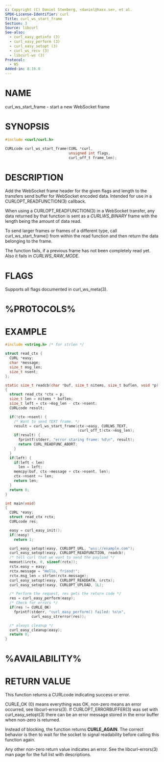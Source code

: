 ```yaml
---
c: Copyright (C) Daniel Stenberg, <daniel@haxx.se>, et al.
SPDX-License-Identifier: curl
Title: curl_ws_start_frame
Section: 3
Source: libcurl
See-also:
  - curl_easy_getinfo (3)
  - curl_easy_perform (3)
  - curl_easy_setopt (3)
  - curl_ws_recv (3)
  - libcurl-ws (3)
Protocol:
  - WS
Added-in: 8.16.0
---
```


# NAME

curl_ws_start_frame - start a new WebSocket frame

# SYNOPSIS

~~~c
#include <curl/curl.h>

CURLcode curl_ws_start_frame(CURL *curl,
                             unsigned int flags,
                             curl_off_t frame_len);
~~~

# DESCRIPTION

Add the WebSocket frame header for the given flags and length to
the transfers send buffer for WebSocket encoded data. Intended for
use in a CURLOPT_READFUNCTION(3) callback.

When using a CURLOPT_READFUNCTION(3) in a WebSocket transfer, any
data returned by that function is sent as a *CURLWS_BINARY* frame
with the length being the amount of data read.

To send larger frames or frames of a different type, call
curl_ws_start_frame() from within the read function and then return
the data belonging to the frame.

The function fails, if a previous frame has not been completely
read yet. Also it fails in *CURLWS_RAW_MODE*.

# FLAGS

Supports all flags documented in curl_ws_meta(3).

# %PROTOCOLS%

# EXAMPLE

~~~c
#include <string.h> /* for strlen */

struct read_ctx {
  CURL *easy;
  char *message;
  size_t msg_len;
  size_t nsent;
};

static size_t readcb(char *buf, size_t nitems, size_t buflen, void *p)
{
  struct read_ctx *ctx = p;
  size_t len = nitems * buflen;
  size_t left = ctx->msg_len - ctx->nsent;
  CURLcode result;

  if(!ctx->nsent) {
    /* Want to send TEXT frame. */
    result = curl_ws_start_frame(ctx->easy, CURLWS_TEXT,
                                 (curl_off_t)ctx->msg_len);
    if(result) {
      fprintf(stderr, "error staring frame: %d\n", result);
      return CURL_READFUNC_ABORT;
    }
  }
  if(left) {
    if(left < len)
      len = left;
    memcpy(buf, ctx->message + ctx->nsent, len);
    ctx->nsent += len;
    return len;
  }
  return 0;
}

int main(void)
{
  CURL *easy;
  struct read_ctx rctx;
  CURLcode res;

  easy = curl_easy_init();
  if(!easy)
    return 1;

  curl_easy_setopt(easy, CURLOPT_URL, "wss://example.com");
  curl_easy_setopt(easy, CURLOPT_READFUNCTION, readcb);
  /* tell curl that we want to send the payload */
  memset(&rctx, 0, sizeof(rctx));
  rctx.easy = easy;
  rctx.message = "Hello, friend!";
  rctx.msg_len = strlen(rctx.message);
  curl_easy_setopt(easy, CURLOPT_READDATA, &rctx);
  curl_easy_setopt(easy, CURLOPT_UPLOAD, 1L);

  /* Perform the request, res gets the return code */
  res = curl_easy_perform(easy);
  /* Check for errors */
  if(res != CURLE_OK)
    fprintf(stderr, "curl_easy_perform() failed: %s\n",
            curl_easy_strerror(res));

  /* always cleanup */
  curl_easy_cleanup(easy);
  return 0;
}

~~~

# %AVAILABILITY%

# RETURN VALUE

This function returns a CURLcode indicating success or error.

CURLE_OK (0) means everything was OK, non-zero means an error occurred, see
libcurl-errors(3). If CURLOPT_ERRORBUFFER(3) was set with curl_easy_setopt(3)
there can be an error message stored in the error buffer when non-zero is
returned.

Instead of blocking, the function returns **CURLE_AGAIN**. The correct
behavior is then to wait for the socket to signal readability before calling
this function again.

Any other non-zero return value indicates an error. See the libcurl-errors(3)
man page for the full list with descriptions.
